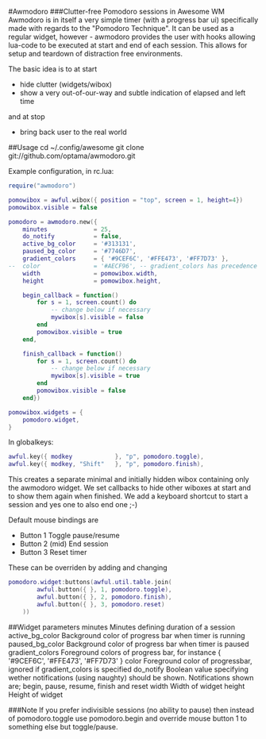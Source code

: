 #Awmodoro
###Clutter-free Pomodoro sessions in Awesome WM
Awmodoro is in itself a very simple timer (with a progress bar ui) specifically made with regards to the "Pomodoro Technique".
It can be used as a regular widget, however - awmodoro provides the user with hooks allowing lua-code to be executed at start and end of each session. This allows for setup and teardown of distraction free environments.

The basic idea is to at start
* hide clutter (widgets/wibox)
* show a very out-of-our-way and subtle indication of elapsed and left time

and at stop
* bring back user to the real world


##Usage
	cd ~/.config/awesome
	git clone git://github.com/optama/awmodoro.git

Example configuration, in rc.lua:
```lua
require("awmodoro")

pomowibox = awful.wibox({ position = "top", screen = 1, height=4})
pomowibox.visible = false

pomodoro = awmodoro.new({
	minutes 			= 25, 
	do_notify 			= false,
	active_bg_color 	= '#313131',
	paused_bg_color 	= '#7746D7',
	gradient_colors		= { '#9CEF6C', '#FFE473', '#FF7D73' },
--	color 				= '#AECF96', -- gradient_colors has precedence
	width 				= pomowibox.width,
	height 				= pomowibox.height,

	begin_callback = function()
		for s = 1, screen.count() do
			-- change below if necessary
			mywibox[s].visible = false
		end
		pomowibox.visible = true
	end,

	finish_callback = function()
		for s = 1, screen.count() do
			-- change below if necessary
			mywibox[s].visible = true
		end
		pomowibox.visible = false
	end})

pomowibox.widgets = {
	pomodoro.widget,
}
```

In globalkeys:
```lua
awful.key({ modkey			  }, "p", pomodoro.toggle),
awful.key({ modkey,	"Shift"	  }, "p", pomodoro.finish),
```

This creates a separate minimal and initially hidden wibox containing only the awmodoro widget.
We set callbacks to hide other wiboxes at start and to show them again when finished.
We add a keyboard shortcut to start a session and yes one to also end one ;-)


Default mouse bindings are
* Button 1		Toggle pause/resume
* Button 2 (mid)	End session
* Button 3 		Reset timer

These can be overriden by adding and changing
```lua
pomodoro.widget:buttons(awful.util.table.join(
		awful.button({ }, 1, pomodoro.toggle),
		awful.button({ }, 2, pomodoro.finish),
		awful.button({ }, 3, pomodoro.reset)
	))
```
##Widget parameters
	minutes			Minutes defining duration of a session
	active_bg_color	Background color of progress bar when timer is running
	paused_bg_color	Background color of progress bar when timer is paused
	gradient_colors	Foreground colors of progress bar, for instance { '#9CEF6C', '#FFE473', '#FF7D73' }
	color 			Foreground color of progressbar, ignored if gradient_colors is specified
	do_notify		Boolean value specifying wether notifications (using naughty) should be shown. Notifications shown are; begin, 					pause, resume, finish and reset
	width			Width of widget
	height			Height of widget

###Note
If you prefer indivisible sessions (no ability to pause) then instead of pomodoro.toggle use pomodoro.begin and override mouse button 1 to something else but toggle/pause.
